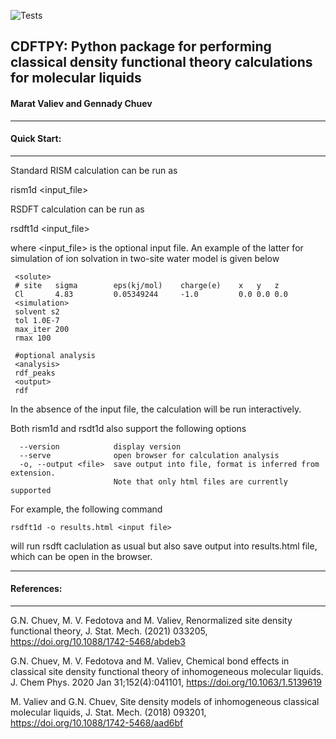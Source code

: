 ![Tests](https://github.com/mvaliev/cdftpy/actions/workflows/tests.yaml/badge.svg)

## CDFTPY: Python package for performing classical density functional theory calculations for molecular liquids 
#### Marat Valiev and Gennady Chuev
___
#### Quick Start:
___

Standard RISM calculation can be run as

   rism1d <input_file>

RSDFT calculation can be run as

   rsdft1d <input_file>

where <input_file> is the optional input file. An example of the latter 
for simulation of ion solvation in two-site water model is given below

     <solute>
     # site   sigma        eps(kj/mol)    charge(e)    x   y   z
     Cl       4.83         0.05349244     -1.0         0.0 0.0 0.0
     <simulation>
     solvent s2
     tol 1.0E-7
     max_iter 200
     rmax 100
     
     #optional analysis
     <analysis>
     rdf_peaks
     <output>
     rdf

In the absence of the input file, the calculation will be run interactively.

Both rism1d and rsdt1d also support the following options

      --version            display version
      --serve              open browser for calculation analysis
      -o, --output <file>  save output into file, format is inferred from extension.
                           Note that only html files are currently supported

For example, the following command

    rsdft1d -o results.html <input file>

will run rsdft caclulation as usual but also save output into results.html
file, which can be open in the browser.
___
#### References:
___
G.N. Chuev, M. V. Fedotova and M. Valiev,
 Renormalized site density functional theory,
 J. Stat. Mech. (2021) 033205, https://doi.org/10.1088/1742-5468/abdeb3

G.N. Chuev, M. V. Fedotova and M. Valiev,
Chemical bond effects in classical site density 
functional theory of inhomogeneous molecular liquids. 
J. Chem Phys. 2020 Jan 31;152(4):041101,
https://doi.org/10.1063/1.5139619

M. Valiev and G.N. Chuev,
 Site density models of inhomogeneous classical molecular liquids,
 J. Stat. Mech. (2018) 093201,
https://doi.org/10.1088/1742-5468/aad6bf

 
 

